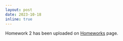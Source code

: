 ```yaml
---
layout: post
date: 2023-10-18
inline: true
---
```


Homework 2 has been uploaded on [Homeworks](/hw/) page.
